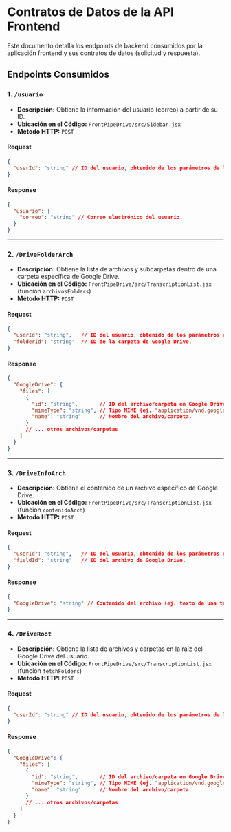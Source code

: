 # Contratos de Datos de la API Frontend

Este documento detalla los endpoints de backend consumidos por la aplicación frontend y sus contratos de datos (solicitud y respuesta).

## Endpoints Consumidos

### 1. `/usuario`

*   **Descripción:** Obtiene la información del usuario (correo) a partir de su ID.
*   **Ubicación en el Código:** `FrontPipeDrive/src/Sidebar.jsx`
*   **Método HTTP:** `POST`

#### Request

```json
{
  "userId": "string" // ID del usuario, obtenido de los parámetros de la URL.
}
```

#### Response

```json
{
  "usuario": {
    "correo": "string" // Correo electrónico del usuario.
  }
}
```

---

### 2. `/DriveFolderArch`

*   **Descripción:** Obtiene la lista de archivos y subcarpetas dentro de una carpeta específica de Google Drive.
*   **Ubicación en el Código:** `FrontPipeDrive/src/TranscriptionList.jsx` (función `archivosFolders`)
*   **Método HTTP:** `POST`

#### Request

```json
{
  "userId": "string",   // ID del usuario, obtenido de los parámetros de la URL.
  "folderId": "string"  // ID de la carpeta de Google Drive.
}
```

#### Response

```json
{
  "GoogleDrive": {
    "files": [
      {
        "id": "string",       // ID del archivo/carpeta en Google Drive.
        "mimeType": "string", // Tipo MIME (ej. "application/vnd.google-apps.folder" para carpetas, "text/plain" para archivos).
        "name": "string"      // Nombre del archivo/carpeta.
      }
      // ... otros archivos/carpetas
    ]
  }
}
```

---

### 3. `/DriveInfoArch`

*   **Descripción:** Obtiene el contenido de un archivo específico de Google Drive.
*   **Ubicación en el Código:** `FrontPipeDrive/src/TranscriptionList.jsx` (función `contenidoArch`)
*   **Método HTTP:** `POST`

#### Request

```json
{
  "userId": "string",   // ID del usuario, obtenido de los parámetros de la URL.
  "fieldId": "string"   // ID del archivo de Google Drive.
}
```

#### Response

```json
{
  "GoogleDrive": "string" // Contenido del archivo (ej. texto de una transcripción).
}
```

---

### 4. `/DriveRoot`

*   **Descripción:** Obtiene la lista de archivos y carpetas en la raíz del Google Drive del usuario.
*   **Ubicación en el Código:** `FrontPipeDrive/src/TranscriptionList.jsx` (función `fetchFolders`)
*   **Método HTTP:** `POST`

#### Request

```json
{
  "userId": "string" // ID del usuario, obtenido de los parámetros de la URL.
}
```

#### Response

```json
{
  "GoogleDrive": {
    "files": [
      {
        "id": "string",       // ID del archivo/carpeta en Google Drive.
        "mimeType": "string", // Tipo MIME (ej. "application/vnd.google-apps.folder" para carpetas, "text/plain" para archivos).
        "name": "string"      // Nombre del archivo/carpeta.
      }
      // ... otros archivos/carpetas
    ]
  }
}
```
